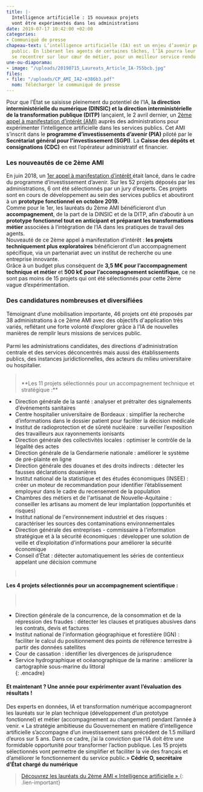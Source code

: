 ```yaml
---
title: |-
  Intelligence artificielle : 15 nouveaux projets
  vont être expérimentés dans les administrations
date: 2019-07-17 10:42:00 +02:00
categories:
- Communiqué de presse
chapeau-text: L’intelligence artificielle (IA) est un enjeu d’avenir pour le service
  public. En libérant les agents de certaines tâches, l’IA pourra leur permettre de
  se recentrer sur leur cœur de métier, pour un meilleur service rendu aux usagers.
une-ou-diaporama:
- image: "/uploads/20190715_Laureats_Article_IA-755bcb.jpg"
files:
- file: "/uploads/CP_AMI_IA2-e386b3.pdf"
  nom: Télécharger le communiqué de presse
---
```


Pour que l’État se saisisse pleinement du potentiel de l’IA, **la direction interministérielle du numérique (DINSIC) et la direction interministérielle de la transformation publique (DITP)** lançaient, le 2 avril dernier, un [2ème appel à manifestation d’intérêt (AMI)](https://www.numerique.gouv.fr/actualites/saison-2-intelligence-artificielle-administrations-proposez-vos-projets-experimentations/) auprès des administrations pour expérimenter l’intelligence artificielle dans les services publics. Cet AMI s’inscrit dans le **programme d’investissements d’avenir (PIA)** piloté par le  **Secrétariat général pour l'investissement (SGPI)**. La **Caisse des dépôts et consignations (CDC)** en est l’opérateur administratif et financier. 

### Les nouveautés de ce 2ème AMI

En juin 2018, un [1er appel à manifestation d’intérêt ](https://www.modernisation.gouv.fr/sites/default/files/fichiers-attaches/207_-_dossier_de_presse_-_ami_ia.pdf)était lancé, dans le cadre du programme d’investissement d’avenir. Sur les 52 projets déposés par les administrations, 6 ont été sélectionnés par un jury d’experts. Ces projets sont en cours de développement au sein des services publics et aboutiront à un **prototype fonctionnel en octobre 2019.**
<br>
Comme pour le 1er, les lauréats du 2ème AMI bénéficieront d’un **accompagnement**, de la part de la DINSIC et de la DITP, afin d’aboutir à un **prototype fonctionnel tout en anticipant et préparant les transformations métier** associées à l’intégration de l’IA dans les pratiques de travail des agents.
<br>
Nouveauté de ce 2ème appel à manifestation d’intérêt : **les projets techniquement plus exploratoires** bénéficieront d’un accompagnement spécifique, via un partenariat avec un institut de recherche ou une entreprise innovante.
<br>
Grâce à un budget plus conséquent de **3,5 M€ pour l’accompagnement technique et métier** et **500 k€ pour l’accompagnement scientifique**, ce ne sont pas moins de 15 projets qui ont été sélectionnés pour cette 2ème vague d’expérimentation.

### Des candidatures nombreuses et diversifiées
Témoignant d’une mobilisation importante, 46 projets ont été proposés par 38 administrations à ce 2ème AMI avec des objectifs d'application très variés, reflétant une forte volonté d’explorer grâce à l’IA de nouvelles manières de remplir leurs missions de services public.  
<br>
Parmi les administrations candidates, des directions d'administration centrale et des services déconcentrés mais aussi des établissements publics, des instances juridictionnelles, des acteurs du milieu universitaire ou hospitalier.


><br>
>**Les 11 projets sélectionnés pour un accompagnement technique et stratégique :** 
><br>
* Direction générale de la santé : analyser et prétraiter des signalements d’événements sanitaires
* Centre hospitalier universitaire de Bordeaux : simplifier la recherche d’informations dans le dossier patient pour faciliter la décision médicale
* Institut de radioprotection et de sûreté nucléaire : surveiller l’exposition des travailleurs aux rayonnements ionisants
* Direction générale des collectivités locales : optimiser le contrôle de la légalité des actes
* Direction générale de la Gendarmerie nationale : améliorer le système de pré-plainte en ligne 
* Direction générale des douanes et des droits indirects : détecter les fausses déclarations douanières
* Institut national de la statistique et des études économiques (INSEE) : créer un moteur de recommandation pour identifier l’établissement employeur dans le cadre du recensement de la population
* Chambres des métiers et de l'artisanat de Nouvelle-Aquitaine : conseiller les artisans au moment de leur implantation (opportunités et risques)
* Institut national de l'environnement industriel et des risques : 
caractériser les sources des contaminations environnementales
* Direction générale des entreprises - commissaire à l'information stratégique et à la sécurité économiques : développer une solution de veille et d’exploitation d’informations pour améliorer la sécurité économique
* Conseil d’État : détecter automatiquement les séries de contentieux appelant une décision commune  
><br>
**Les 4 projets sélectionnés pour un accompagnement scientifique :** 
><br>
><br>
* Direction générale de la concurrence, de la consommation et de la répression des fraudes : détecter les clauses et pratiques abusives dans les contrats, devis et factures
* Institut national de l'information géographique et forestière (IGN) : faciliter le calcul du positionnement des points de référence terrestre à partir des données satellites  
* Cour de cassation : identifier les divergences de jurisprudence
* Service hydrographique et océanographique de la marine : améliorer la cartographie sous-marine du littoral  
{: .encadre}

#### Et maintenant ? Une année pour expérimenter avant l’évaluation des résultats !

Des experts en données, IA et transformation numérique accompagneront les lauréats sur le plan technique (développement d’un prototype fonctionnel) et métier (accompagnement au changement) pendant l’année à venir.
« La stratégie ambitieuse du Gouvernement en matière d’intelligence artificielle s’accompagne d’un investissement sans précédent de 1.5 milliard d’euros sur 5 ans. Dans ce cadre, j’ai la conviction que l’IA doit être une formidable opportunité pour transformer l’action publique. Les 15 projets sélectionnés vont permettre de simplifier et faciliter la vie des français et d’améliorer le fonctionnement du service public.» 
**Cédric O, secrétaire d’État chargé du numérique**

>[Découvrez les lauréats du 2ème AMI « Intelligence artificielle »
](https://preprod.numerique.gouv.fr/actualites/intelligence-artificielle-15-nouveaux-projets-vont-etre-experimentes-dans-les-administrations/){: .lien-important}



